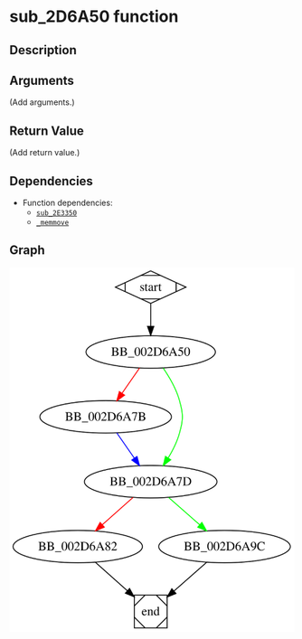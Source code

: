 # sub_2D6A50 function

## Description


## Arguments

(Add arguments.)

## Return Value

(Add return value.)

## Dependencies

* Function dependencies:
  * [`sub_2E3350`](sub_2E3350.md)
  * [`_memmove`](_memmove.md)

## Graph

![sub_2D6A50 Graph](../svg/sub_2D6A50.svg "sub_2D6A50 Graph")

